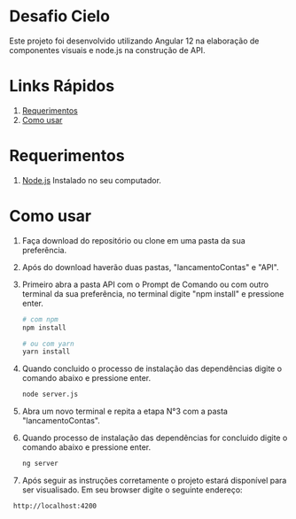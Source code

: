 # Desafio Cielo

Este projeto foi desenvolvido utilizando Angular 12 na elaboração de componentes visuais e node.js na construção de API.


# Links Rápidos
1. [Requerimentos](#requirements)
2. [Como usar](#usage)

 
# Requerimentos
1. [Node.js](https://nodejs.org/) Instalado no seu computador.
# Como usar
1. Faça download do repositório ou clone em uma pasta da sua preferência.
2. Após do download haverão duas pastas, "lancamentoContas" e "API".
3. Primeiro abra a pasta API com o Prompt de Comando ou com outro terminal da sua preferência, no terminal digite "npm install" e pressione enter.
    ```bash
    # com npm
    npm install
    
    # ou com yarn
    yarn install
    ```

4. Quando concluido o processo de instalação das dependências digite o comando abaixo e pressione enter.
   
   ```bash
   node server.js
   ```
5. Abra um novo terminal e repita a etapa N°3 com a pasta "lancamentoContas".
6. Quando processo de instalação das dependências for concluido digite o comando abaixo e pressione enter.
    ```bash
   ng server
   ```
7. Após seguir as instruções corretamente o projeto estará disponível para ser visualisado. Em seu browser digite o seguinte endereço:

  ```bash
   http://localhost:4200
   ```

